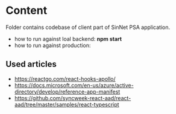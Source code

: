 # Content
Folder contains codebase of client part of SinNet PSA application.

- how to run against loal backend: **npm start**
- how to run against production: 
## Used articles

* https://reactgo.com/react-hooks-apollo/
* https://docs.microsoft.com/en-us/azure/active-directory/develop/reference-app-manifest
* https://github.com/syncweek-react-aad/react-aad/tree/master/samples/react-typescript
